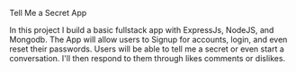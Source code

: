 ﻿Tell Me a Secret App
 
In this project I build a basic fullstack app with ExpressJs, NodeJS, and Mongodb. 
The App will allow users to Signup for accounts, login, and even reset their passwords. 
Users will be able to tell me a secret or even start a conversation.
I'll then respond to them through likes comments or dislikes.
